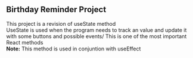 ## Birthday Reminder Project

This project is a revision of useState method\
UseState is used when the program needs to track an value and update it with some buttons and possible events/
This is one of the most important React methods\
**Note:** This method is used in conjuntion with useEffect 